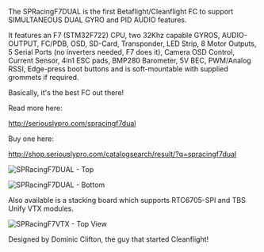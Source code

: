 The SPRacingF7DUAL is the first Betaflight/Cleanflight FC to support SIMULTANEOUS DUAL GYRO and PID AUDIO features.

It features an F7 (STM32F722) CPU, two 32Khz capable GYROS, AUDIO-OUTPUT, FC/PDB, OSD, SD-Card, Transponder, LED Strip, 8 Motor Outputs, 5 Serial Ports (no inverters needed, F7 does it), Camera OSD Control, Current Sensor, 4in1 ESC pads, BMP280 Barometer, 5V BEC, PWM/Analog RSSI, Edge-press boot buttons and is soft-mountable with supplied grommets if required.

Basically, it's the best FC out there!  

Read more here:

http://seriouslypro.com/spracingf7dual

Buy one here: 

http://shop.seriouslypro.com/catalogsearch/result/?q=spracingf7dual

![SPRacingF7DUAL - Top](http://seriouslypro.com/img/spracingf7dual/product/spracingf7dual-pcb-top.jpg)

![SPRacingF7DUAL - Bottom](http://seriouslypro.com/img/spracingf7dual/product/spracingf7dual-pcb-bottom.jpg)

Also available is a stacking board which supports RTC6705-SPI and TBS Unify VTX modules.

![SPRacingF7VTX - Top View](http://seriouslypro.com/img/spracingf7dual/product/spracingf7vtx-pcb-top.jpg)

Designed by Dominic Clifton, the guy that started Cleanflight!
